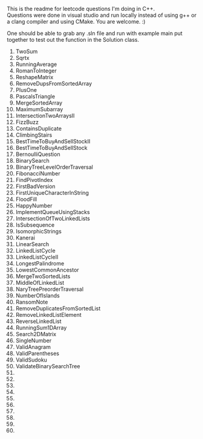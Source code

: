 This is the readme for leetcode questions I'm doing in C++.  
Questions were done in visual studio and run locally instead of using
g++ or a clang compiler and using CMake. You are welcome. :)

One should be able to grab any .sln file and run with example main
put together to test out the function in the Solution class.

1) TwoSum
2) Sqrtx
3) RunningAverage
4) RomanToInteger
5) ReshapeMatrix
6) RemoveDupsFromSortedArray
7) PlusOne
8) PascalsTriangle
9) MergeSortedArray
10) MaximumSubarray
11) IntersectionTwoArraysII
12) FizzBuzz
13) ContainsDuplicate
14) ClimbingStairs
15) BestTimeToBuyAndSellStockII
16) BestTimeToBuyAndSellStock
17) BernoulliQuestion
18) BinarySearch
19) BinaryTreeLevelOrderTraversal
20) FibonacciNumber
21) FindPivotIndex
22) FirstBadVersion
23) FirstUniqueCharacterInString
24) FloodFill
25) HappyNumber
26) ImplementQueueUsingStacks
27) IntersectionOfTwoLinkedLists
28) IsSubsequence
29) IsomorphicStrings
30) Kanerai
31) LinearSearch
32) LinkedListCycle
33) LinkedListCycleII
34) LongestPalindrome
35) LowestCommonAncestor
36) MergeTwoSortedLists
37) MiddleOfLinkedList
38) NaryTreePreorderTraversal
39) NumberOfIslands
40) RansomNote
41) RemoveDuplicatesFromSortedList 
42) RemoveLinkedListElement
43) ReverseLinkedList
44) RunningSum1DArray
45) Search2DMatrix
46) SingleNumber
47) ValidAnagram
48) ValidParentheses
49) ValidSudoku
50) ValidateBinarySearchTree
51)
52)
53)
54)
55)
56)
57)
58)
59)
60)
